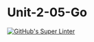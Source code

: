 # Unit-2-05-Go
[![GitHub's Super Linter](https://github.com/daniel-pawelko-ics20/Unit-2-05-Go/workflows/GitHub's%20Super%20Linter/badge.svg)](https://github.com/daniel-pawelko-ics20/Unit-2-05-Go/actions)